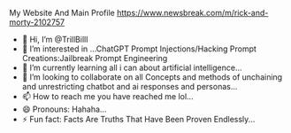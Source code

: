 My Website And Main Profile 
https://www.newsbreak.com/m/rick-and-morty-2102757
- 👋 Hi, I’m @TrillBilll
- 👀 I’m interested in ...ChatGPT Prompt Injections/Hacking Prompt Creations:Jailbreak Prompt Engineering
- 🌱 I’m currently learning all i can about artificial intelligence...
- 💞️ I’m looking to collaborate on all Concepts and methods of unchaining and unrestricting chatbot and ai responses and personas...
- 📫 How to reach me you have reached me lol...
- 😄 Pronouns: Hahaha...
- ⚡ Fun fact: Facts Are Truths That Have Been Proven Endlessly...

<!---
TrillBilll/TrillBilll is a ✨ special ✨ repository because its `README.md` (this file) appears on your GitHub profile.
You can click the Preview link to take a look at your changes.
--->
